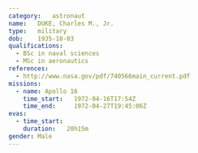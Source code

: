 ```yaml
---
category:	astronaut
name:	DUKE, Charles M., Jr.
type:	military
dob:	1935-10-03
qualifications:
  - BSc in naval sciences
  - MSc in aeronautics
references:
  - http://www.nasa.gov/pdf/740566main_current.pdf
missions:
  - name: Apollo 16
    time_start:   1972-04-16T17:54Z
    time_end:     1972-04-27T19:45:06Z
evas:
  - time_start: 
    duration:   20h15m
gender:	Male
---
```

